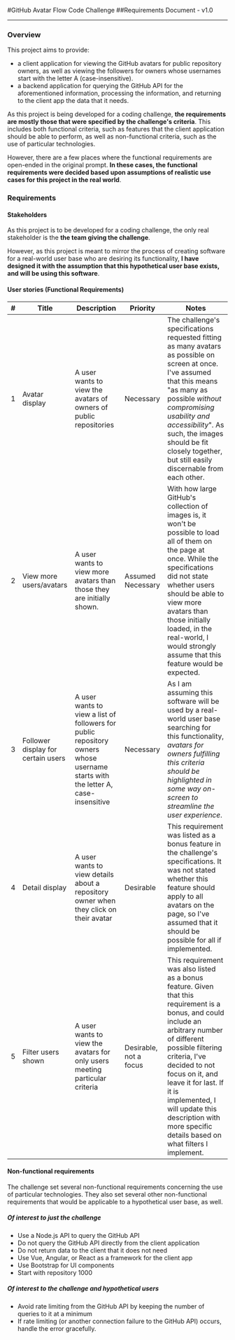 #GitHub Avatar Flow Code Challenge
##Requirements Document - v1.0

---

### Overview
This project aims to provide:
- a client application for viewing the GitHub avatars for public repository owners, as well as viewing the followers for owners whose usernames start with the letter A (case-insensitive).
- a backend application for querying the GitHub API for the aforementioned information, processing the information, and returning to the client app the data that it needs.

As this project is being developed for a coding challenge, **the requirements are mostly those that were specified by the challenge's criteria**. This includes both functional criteria, such as features that the client application should be able to perform, as well as non-functional criteria, such as the use of particular technologies.

However, there are a few places where the functional requirements are open-ended in the original prompt. **In these cases, the functional requirements were decided based upon assumptions of realistic use cases for this project in the real world**.

### Requirements
#### Stakeholders
As this project is to be developed for a coding challenge, the only real stakeholder is the **the team giving the challenge**. 

However, as this project is meant to mirror the process of creating software for a real-world user base who are desiring its functionality, **I have designed it with the assumption that this hypothetical user base exists, and will be using this software**.

#### User stories (Functional Requirements)
| # | Title | Description | Priority | Notes |
| ----------- | ----------- | ----------- | ----------- | ----------- |
| 1 | Avatar display | A user wants to view the avatars of owners of public repositories | Necessary | The challenge's specifications requested fitting as many avatars as possible on screen at once. I've assumed that this means "as many as possible *without compromising usability and accessibility*". As such, the images should be fit closely together, but still easily discernable from each other. |
| 2 | View more users/avatars | A user wants to view more avatars than those they are initially shown. | Assumed Necessary | With how large GitHub's collection of images is, it won't be possible to load all of them on the page at once. While the specifications did not state whether users should be able to view more avatars than those initially loaded, in the real-world, I would strongly assume that this feature would be expected. |
| 3 | Follower display for certain users | A user wants to view a list of followers for public repository owners whose username starts with the letter A, case-insensitive | Necessary | As I am assuming this software will be used by a real-world user base searching for this functionality, *avatars for owners fulfilling this criteria should be highlighted in some way on-screen to streamline the user experience*.|
| 4 | Detail display | A user wants to view details about a repository owner when they click on their avatar | Desirable | This requirement was listed as a bonus feature in the challenge's specifications. It was not stated whether this feature should apply to all avatars on the page, so I've assumed that it should be possible for all if implemented. |
| 5 | Filter users shown | A user wants to view the avatars for only users meeting particular criteria | Desirable, not a focus | This requirement was also listed as a bonus feature. Given that this requirement is a bonus, and could include an arbitrary number of different possible filtering criteria, I've decided to not focus on it, and leave it for last. If it is implemented, I will update this description with more specific details based on what filters I implement. |

#### Non-functional requirements
The challenge set several non-functional requirements concerning the use of particular technologies. They also set several other non-functional requirements that would be applicable to a hypothetical user base, as well.

##### Of interest to just the challenge
- Use a Node.js API to query the GitHub API
- Do not query the GitHub API directly from the client application
- Do not return data to the client that it does not need
- Use Vue, Angular, or React as a framework for the client app
- Use Bootstrap for UI components
- Start with repository 1000

##### Of interest to the challenge and hypothetical users
- Avoid rate limiting from the GitHub API by keeping the number of queries to it at a minimum
- If rate limiting (or another connection failure to the GitHub API) occurs, handle the error gracefully.
